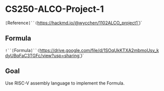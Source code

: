 # CS250-ALCO-Project-1
`[`Reference`]``(`https://hackmd.io/@wycchen/1102ALCO_project1`)`

## Formula
`!``[`Formula`]``(`https://drive.google.com/file/d/1SOqUkKTXA2mbmoUsy_kdyUBqFaC3TGFc/view?usp=sharing`)`

## Goal
Use RISC-V assembly language to implement the Formula.

